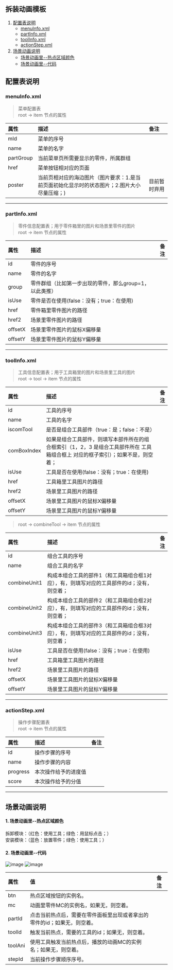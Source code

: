 ## 拆装动画模板
1. [配置表说明](#user-content-配置表说明) 
	- [menuInfo.xml](#user-content-menuinfoxml)
	- [partInfo.xml](#user-content-partinfoxml)
	- [toolInfo.xml](#user-content-toolinfoxml)
	- [actionStep.xml](#user-content-actionstepxml)
2. [场景动画说明](#user-content-场景动画说明)
	- [场景动画里--热点区域颜色](#user-content-1-场景动画里--热点区域颜色)
	- [场景动画里--代码](#user-content-2-场景动画里--代码)

## 配置表说明
### menuInfo.xml
> 菜单配置表  
> root → item 节点的属性

| 属性      | 描述                                                         | 备注         |
| :-------- | :----------------------------------------------------------- | :----------- |
| mId       | 菜单的序号                                                   |              |
| name      | 菜单的名字                                                   |              |
| partGroup | 当前菜单页所需要显示的零件，所属群组                         |              |
| href      | 菜单按钮相对应的页面                                         |              |
| poster    | 当前页相对应的海边图片（图片要求：1.是当前页面初始化显示时的状态图片；2.图片大小尽量压缩；) | 目前暂时弃用 |

***
### partInfo.xml
> 零件信息配置表；用于零件箱里的图片和场景里零件的图片  
> root → item 节点的属性

| 属性    | 描述                                                    | 备注 |
| :------ | :------------------------------------------------------ | ---: |
| id      | 零件的序号                                              |      |
| name    | 零件的名字                                              |      |
| group   | 零件群组（比如第一步出现的零件，那么group=1，以此类推） |      |
| isUse   | 零件是否在使用(false：没有；true：在使用)               |      |
| href    | 零件箱里零件图片的路径                                  |      |
| href2   | 场景里零件图片的路径                                    |      |
| offsetX | 场景里零件图片的鼠标X偏移量                             |      |
| offsetY | 场景里零件图片的鼠标Y偏移量                             |      |

***
### toolInfo.xml
> 工具信息配置表；用于工具箱里的图片和场景里工具的图片  
> root → tool → item 节点的属性

| 属性        | 描述                                                         | 备注 |
| :---------- | :----------------------------------------------------------- | ---: |
| id          | 工具的序号                                                   |      |
| name        | 工具的名字                                                   |      |
| iscomTool   | 是否是组合工具部件（true：是；false：不是）                  |      |
| comBoxIndex | 如果是组合工具部件，则填写本部件所在的组合框索引（1，2，3 是组合工具部件所在 工具箱组合框上 对应的框子索引）；如果不是，则空着； |      |
| isUse       | 工具是否在使用(false：没有；true：在使用)                    |      |
| href        | 工具箱里工具图片的路径                                       |      |
| href2       | 场景里工具图片的路径                                         |      |
| offsetX     | 场景里工具图片的鼠标X偏移量                                  |      |
| offsetY     | 场景里工具图片的鼠标Y偏移量                                  |      |

> root → combineTool → item 节点的属性

| 属性         | 描述                                                         | 备注 |
| :----------- | :----------------------------------------------------------- | ---: |
| id           | 组合工具的序号                                               |      |
| name         | 组合工具的名字                                               |      |
| combineUnit1 | 构成本组合工具的部件1（和工具箱组合框1对应），有，则填写对应的工具部件的id；没有，则空着； |      |
| combineUnit2 | 构成本组合工具的部件2（和工具箱组合框2对应），有，则填写对应的工具部件的id；没有，则空着； |      |
| combineUnit3 | 构成本组合工具的部件3（和工具箱组合框3对应），有，则填写对应的工具部件的id；没有，则空着； |      |
| isUse        | 工具是否在使用(false：没有；true：在使用)                    |      |
| href         | 工具箱里工具图片的路径                                       |      |
| href2        | 场景里工具图片的路径                                         |      |
| offsetX      | 场景里工具图片的鼠标X偏移量                                  |      |
| offsetY      | 场景里工具图片的鼠标Y偏移量                                  |      |

***
### actionStep.xml
> 操作步骤配置表  
> root → item 节点的属性

| 属性     | 描述                 | 备注 |
| :------- | :------------------- | :--- |
| id       | 操作步骤的序号       |      |
| name     | 操作步骤的内容       |      |
| progress | 本次操作给予的进度值 |      |
| score    | 本次操作给予的分值   |      |

***

## 场景动画说明
#### 1. 场景动画里--热点区域颜色
   拆卸模块：（红色：使用工具；绿色：用鼠标点击；）  
   安装模块：（蓝色：放置零件；绿色：使用工具；）  
#### 2. 场景动画里--代码
![image](https://user-images.githubusercontent.com/5111701/59334597-6d66a900-8d2d-11e9-962a-1c7c2a2817fe.png)
![image](https://user-images.githubusercontent.com/5111701/59334660-938c4900-8d2d-11e9-9b59-13dd58c753bb.png)

| 属性    | 值                                                           | 备注 |
| :------ | :----------------------------------------------------------- | :--- |
| btn     | 热点区域按钮的实例名。                                       |      |
| mc      | 动画里零件MC的实例名，如果无，则空着。                       |      |
| partId  | 点击当前热点后，需要在零件面板里出现或者拿出的零件的id；如果无，则空着。 |      |
| toolId  | 触发当前热点，需要的工具的id；如果无，则空着。               |      |
| toolAni | 使用工具触发当前热点后，播放的动画MC的实例名；如果无，则空着。 |      |
| stepId  | 当前操作步骤顺序序号。                                       |      |